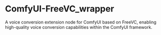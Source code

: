 # ComfyUI-FreeVC_wrapper
A voice conversion extension node for ComfyUI based on FreeVC, enabling high-quality voice conversion capabilities within the ComfyUI framework.
